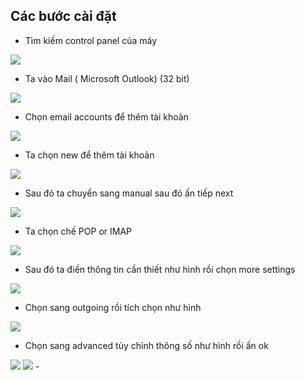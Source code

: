 ## Các bước cài đặt 
- Tìm kiếm control panel của máy

<img src="img/1.png"> 

- Ta vào Mail ( Microsoft Outlook) (32 bit)

<img src="img/2.png"> 

- Chọn email accounts để thêm tài khoản

<img src="img/3.png"> 

- Ta chọn new để thêm tài khoản

<img src="img/4.png"> 

- Sau đó ta chuyển sang manual sau đó ấn tiếp next

<img src="img/7.png"> 

- Ta chọn chế POP or IMAP

<img src="img/8.png"> 

- Sau đó ta điền thông tin cần thiết như hình rồi chọn more settings

<img src="img/10.png"> 

- Chọn sang outgoing rồi tích chọn như hình

<img src="img/11.png"> 

- Chọn sang advanced tùy chỉnh thông số như hình rồi ấn ok

<img src="img/12.png"> 

<img src="img/13.png"> 
- 


